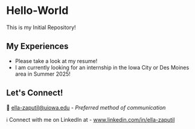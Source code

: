 # Hello-World
This is my Initial Repository!
## My Experiences
- Please take a look at my resume!
- I am currently looking for an internship in the Iowa City or Des Moines area in Summer 2025!
## Let's Connect!
📧 ella-zaputil@uiowa.edu - <i> Preferred method of communication </i>

ℹ️ Connect with me on LinkedIn at - www.linkedin.com/in/ella-zaputil 




